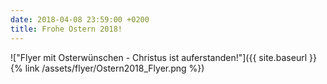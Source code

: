 ```yaml
---
date: 2018-04-08 23:59:00 +0200
title: Frohe Ostern 2018!
---
```

!["Flyer mit Osterwünschen - Christus ist auferstanden!"]({{ site.baseurl }}{% link /assets/flyer/Ostern2018_Flyer.png %})
